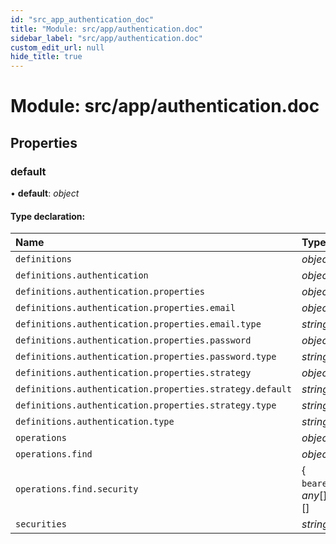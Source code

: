 ```yaml
---
id: "src_app_authentication_doc"
title: "Module: src/app/authentication.doc"
sidebar_label: "src/app/authentication.doc"
custom_edit_url: null
hide_title: true
---
```


# Module: src/app/authentication.doc

## Properties

### default

• **default**: *object*

#### Type declaration:

Name | Type |
:------ | :------ |
`definitions` | *object* |
`definitions.authentication` | *object* |
`definitions.authentication.properties` | *object* |
`definitions.authentication.properties.email` | *object* |
`definitions.authentication.properties.email.type` | *string* |
`definitions.authentication.properties.password` | *object* |
`definitions.authentication.properties.password.type` | *string* |
`definitions.authentication.properties.strategy` | *object* |
`definitions.authentication.properties.strategy.default` | *string* |
`definitions.authentication.properties.strategy.type` | *string* |
`definitions.authentication.type` | *string* |
`operations` | *object* |
`operations.find` | *object* |
`operations.find.security` | { `bearer`: *any*[]  }[] |
`securities` | *string*[] |
